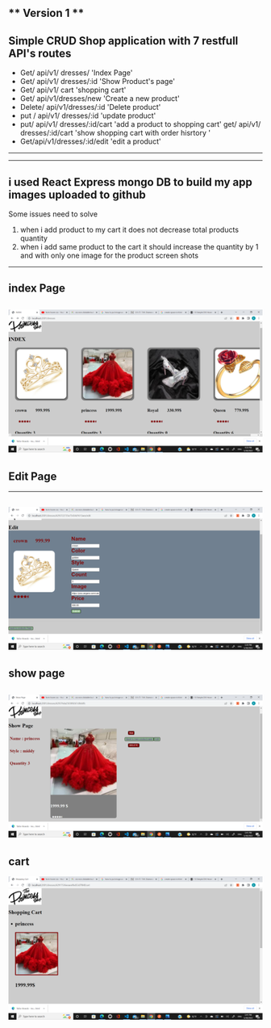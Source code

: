 ** Version 1 **
---
 Simple CRUD Shop application with 7 restfull API's routes 
---
* Get/ api/v1/ dresses/         'Index Page'
* Get/ api/v1/ dresses/:id      'Show Product's page'
* Get/ api/v1/ cart             'shopping cart'
* Get/ api/v1/dresses/new       'Create a new product'
* Delete/ api/v1/dresses/:id    'Delete product'
* put / api/v1/ dresses/:id     'update product'
* put/ api/v1/ dresses/:id/cart 'add a product to shopping cart'
  get/ api/v1/ dresses/:id/cart 'show shopping cart with order hisrtory '
* Get/api/v1/dresses/:id/edit   'edit a product'
---
---
i used React Express mongo DB to build my app 
images uploaded to github
---

Some issues need to solve
1. when i add product to my cart it does not decrease total products quantity 
2. when i add same product to the cart it should increase the quantity by 1 and with only one image for the product 
screen shots
---
index Page
---
![index](images/index.png)
---
Edit Page
---
---
![edit](images/edit.png)
---
show page
---
![show](images/show.png)
---
cart
---
![cart](images/cart.png)


